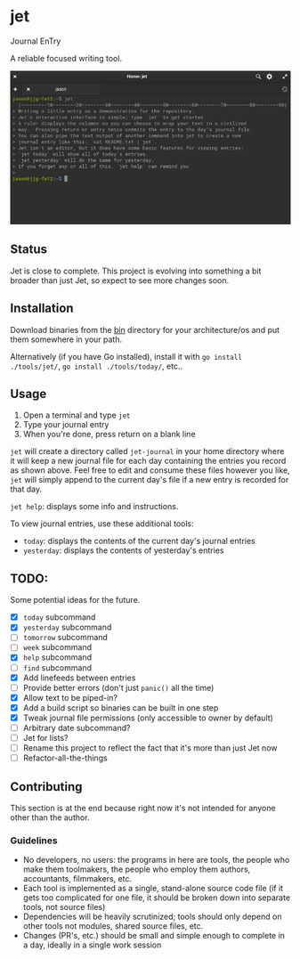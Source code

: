# jet
Journal EnTry

A reliable focused writing tool.

![screenshot of jet running in a terminal](docs/images/screenshot.png)

## Status
Jet is close to complete.  This project is evolving into something a bit broader than just Jet, so expect to see more changes soon.

## Installation
Download binaries from the [bin](bin) directory for your architecture/os and put them somewhere in your path.

Alternatively (if you have Go installed), install it with `go install ./tools/jet/`, `go install ./tools/today/`, etc..

## Usage
1. Open a terminal and type `jet`
2. Type your journal entry
3. When you're done, press return on a blank line

`jet` will create a directory called `jet-journal` in your home directory where it will keep a new journal file for each day containing the entries you record as shown above.  Feel free to edit and consume these files however you like, `jet` will simply append to the current day's file if a new entry is recorded for that day.

`jet help`: displays some info and instructions.

To view journal entries, use these additional tools:
* `today`: displays the contents of the current day's journal entries
* `yesterday`: displays the contents of yesterday's entries

## TODO:
Some potential ideas for the future.

- [X] `today` subcommand
- [X] `yesterday` subcommand
- [ ] `tomorrow` subcommand
- [ ] `week` subcommand
- [X] `help` subcommand
- [ ] `find` subcommand
- [X] Add linefeeds between entries
- [ ] Provide better errors (don't just `panic()` all the time)
- [X] Allow text to be piped-in?
- [X] Add a build script so binaries can be built in one step
- [X] Tweak journal file permissions (only accessible to owner by default)
- [ ] Arbitrary date subcommand?
- [ ] Jet for lists?
- [ ] Rename this project to reflect the fact that it's more than just Jet now
- [ ] Refactor-all-the-things

## Contributing
This section is at the end because right now it's not intended for anyone other than the author.

### Guidelines
* No developers, no users: the programs in here are tools, the people who make them toolmakers, the people who employ them authors, accountants, filmmakers, etc.
* Each tool is implemented as a single, stand-alone source code file (if it gets too complicated for one file, it should be broken down into separate tools, not source files)
* Dependencies will be heavily scrutinized; tools should only depend on other tools not modules, shared source files, etc.
* Changes (PR's, etc.) should be small and simple enough to complete in a day, ideally in a single work session
